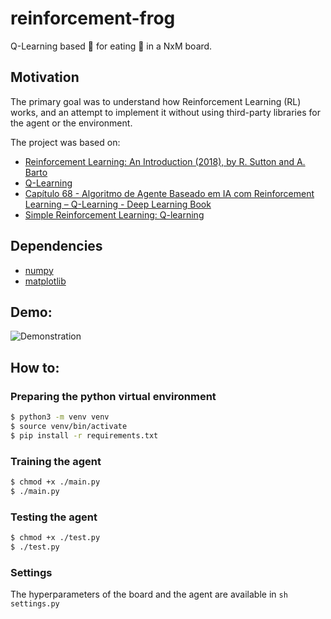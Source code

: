 # reinforcement-frog
Q-Learning based 🐸 for eating 🐌 in a NxM board.

## Motivation
The primary goal was to understand how Reinforcement Learning (RL) works, and an attempt to implement it without using third-party libraries for the agent or the environment. 

The project was based on:
- [Reinforcement Learning: An Introduction (2018), by R. Sutton and A. Barto](http://incompleteideas.net/book/the-book-2nd.html)
- [Q-Learning](https://en.wikipedia.org/wiki/Q-learning)
- [Capítulo 68 - Algoritmo de Agente Baseado em IA com Reinforcement Learning – Q-Learning - Deep Learning Book](https://www.deeplearningbook.com.br/algoritmo-de-agente-baseado-em-ia-com-reinforcement-learning-q-learning/)
- [Simple Reinforcement Learning: Q-learning](https://towardsdatascience.com/simple-reinforcement-learning-q-learning-fcddc4b6fe56)

## Dependencies
- [numpy](https://github.com/numpy/numpy)
- [matplotlib](https://github.com/matplotlib/matplotlib)

## Demo:
![Demonstration](./assets/demo.gif)

## How to:
### Preparing the python virtual environment
```sh
$ python3 -m venv venv
$ source venv/bin/activate
$ pip install -r requirements.txt
```
### Training the agent
```sh
$ chmod +x ./main.py
$ ./main.py
```

### Testing the agent
```sh
$ chmod +x ./test.py
$ ./test.py
```

### Settings
The hyperparameters of the board and the agent are available in ```sh settings.py```
